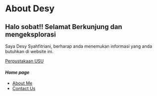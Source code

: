 <head> 
</head>
<body>
<h1>About Desy </h1>
<h2>Halo sobat!! Selamat Berkunjung dan mengeksplorasi</h2>
<p>Saya Desy Syahfitriani, berharap anda menemukan informasi yang anda butuhkan di website ini.
</p>
<a href="https://library.usu.ac.id"/>Perpustakaan USU</a>
</body>


<h4><i>Home page </i></h4>
  <ul>
    <li>
       <a href="about.html">About Me</a>
    </li>
    <li>
       <a href="contact-us.html">Contact Us</a>
    </li>
  <ul>

  
 
